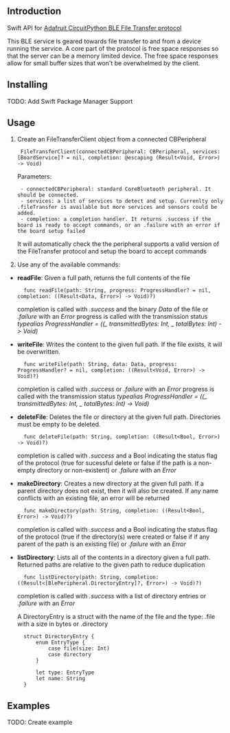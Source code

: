 ## Introduction

Swift API for [Adafruit CircuitPython BLE File Transfer protocol](https://github.com/adafruit/Adafruit_CircuitPython_BLE_File_Transfer)

This BLE service is geared towards file transfer to and from a device running the service. A core part of the protocol is free space responses so that the server can be a memory limited device. The free space responses allow for small buffer sizes that won't be overwhelmed by the client.


## Installing

TODO: Add Swift Package Manager Support


## Usage

1. Create an FileTransferClient object from a connected CBPeripheral

		FileTransferClient(connectedCBPeripheral: CBPeripheral, services: [BoardService]? = nil, completion: @escaping (Result<Void, Error>) -> Void)

	Parameters: 
		
		- connectedCBPeripheral: standard CoreBluetooth peripheral. It should be connected.
		- services: a list of services to detect and setup. Currenlty only .fileTransfer is available but more services and sensors could be added. 
		- completion: a completion handler. It returns .success if the board is ready to accept commands, or an .failure with an error if the board setup failed

	It will automatically check the the peripheral supports a valid version of the FileTransfer protocol and setup the board to accept commands


2. Use any of the available commands:

- **readFile**: Given a full path, returns the full contents of the file

		func readFile(path: String, progress: ProgressHandler? = nil, completion: ((Result<Data, Error>) -> Void)?)
		
	completion is called with  *.success* and the binary *Data* of the file or *.failure* with an *Error*
        progress is called with the transmission status *typealias ProgressHandler = ((_ transmittedBytes: Int, _ totalBytes: Int) -> Void)*

- **writeFile**: Writes the content to the given full path. If the file exists, it will be overwritten.

		func writeFile(path: String, data: Data, progress: ProgressHandler? = nil, completion: ((Result<Void, Error>) -> Void)?)
		
	completion is called with *.success* or *.failure* with an *Error*
        progress is called with the transmission status *typealias ProgressHandler = ((_ transmittedBytes: Int, _ totalBytes: Int) -> Void)*

- **deleteFile**: Deletes the file or directory at the given full path. Directories must be empty to be deleted.

		func deleteFile(path: String, completion: ((Result<Bool, Error>) -> Void)?)

	completion is called with *.success* and a Bool indicating the status flag of the protocol (true for sucessful delete or false if the path is a non-empty directory or non-existent) or *.failure* with an *Error*


- **makeDirectory**: Creates a new directory at the given full path. If a parent directory does not exist, then it will also be created. If any name conflicts with an existing file, an error will be returned

		func makeDirectory(path: String, completion: ((Result<Bool, Error>) -> Void)?)

	completion is called with *.success* and a Bool indicating the status flag of the protocol (true if the directory(s) were created or false if if any parent of the path is an existing file) or *.failure* with an *Error*


- **listDirectory**: Lists all of the contents in a directory given a full path. Returned paths are relative to the given path to reduce duplication

		func listDirectory(path: String, completion: ((Result<[BlePeripheral.DirectoryEntry]?, Error>) -> Void)?)
		
	
	completion is called with *.success* with a list of directory entries or *.failure* with an *Error*


	A DirectoryEntry is a struct with the name of the file and the type: .file with a size in bytes or .directory
	
        struct DirectoryEntry {
            enum EntryType {
                case file(size: Int)
                case directory
            }
        
            let type: EntryType
            let name: String
        }



## Examples

TODO: Create example

